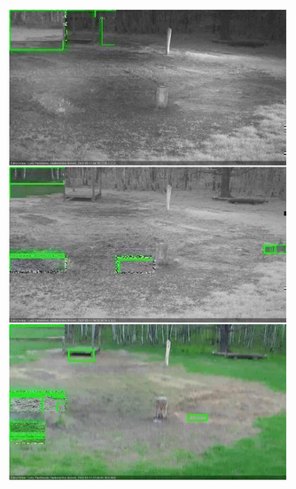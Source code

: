 ![20200511-040123-043124](in2/20200511/20200511-040123-043124_0_.jpg)
![20200511-043130-050136](in2/20200511/20200511-043130-050136_0_.jpg)
![20200511-063213-070217](in2/20200511/20200511-063213-070217_0_.jpg)

